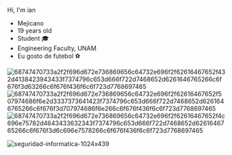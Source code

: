 Hi, I'm ian

 - Mejicano 
 - 19 years old
 - Student 🎓
 - Engineering Faculty, UNAM 
 - Eu gosto de futebol ⚽
 
![68747470733a2f2f696d672e736869656c64732e696f2f62616467652f432d4138423943433f7374796c653d666f722d7468652d6261646765266c6f676f3d63266c6f676f436f6c6f723d7768697465](https://user-images.githubusercontent.com/112226789/194683464-a798c9a6-2dab-4b6a-9882-b0de9352cb4f.svg)   ![68747470733a2f2f696d672e736869656c64732e696f2f62616467652f507974686f6e2d3337373641423f7374796c653d666f722d7468652d6261646765266c6f676f3d707974686f6e266c6f676f436f6c6f723d7768697465](https://user-images.githubusercontent.com/112226789/194683554-a3483dd2-76ed-4c88-9a21-dc800300ab98.svg)   ![68747470733a2f2f696d672e736869656c64732e696f2f62616467652f4c696e75782d4643433632343f7374796c653d666f722d7468652d6261646765266c6f676f3d6c696e7578266c6f676f436f6c6f723d7768697465](https://user-images.githubusercontent.com/112226789/194683613-1668925a-a62a-4d6c-b7ba-edbfd2ca7ae2.svg)


![seguridad-informatica-1024x439](https://user-images.githubusercontent.com/112226789/194683216-cb567086-deae-44ff-9910-8c70052d7a0d.jpeg)


